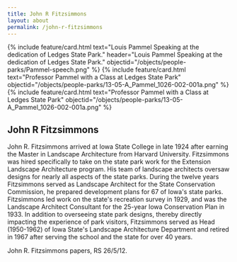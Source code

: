 ```yaml
---
title: John R Fitzsimmons
layout: about
permalink: /john-r-fitzsimmons
---
```


<div class="card-group">
{% include feature/card.html text="Louis Pammel Speaking at the dedication of Ledges State Park." header="Louis Pammel Speaking at the dedication of Ledges State Park." objectid="/objects/people-parks/Pammel-speech.png" %}
{% include feature/card.html text="Professor Pammel with a Class at Ledges State Park" objectid="/objects/people-parks/13-05-A_Pammel_1026-002-001a.png" %}
{% include feature/card.html text="Professor Pammel with a Class at Ledges State Park" objectid="/objects/people-parks/13-05-A_Pammel_1026-002-001a.png" %}
</div>


## John R Fitzsimmons

John R. Fitzsimmons arrived at Iowa State College in late 1924 after earning the Master in Landscape Architecture from Harvard University. Fitzsimmons was hired specifically to take on the state park work for the Extension Landscape Architecture program. His team of landscape architects oversaw designs for nearly all aspects of the state parks. During the twelve years Fitzsimmons served as Landscape Architect for the State Conservation Commission, he prepared development plans for 67 of Iowa's state parks. Fitzsimmons led work on the state's recreation survey in 1929, and was the Landscape Architect Consultant for the 25-year Iowa Conservation Plan in 1933. In addition to overseeing state park designs, thereby directly impacting the experience of park visitors, Fitzsimmons served as Head (1950-1962) of Iowa State's Landscape Architecture Department and retired in 1967 after serving the school and the state for over 40 years.

John R. Fitzsimmons papers, RS 26/5/12.
